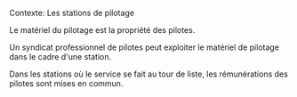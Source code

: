 Contexte: Les stations de pilotage

Le matériel du pilotage est la propriété des pilotes.

Un syndicat professionnel de pilotes peut exploiter le matériel de pilotage dans le cadre d'une station.

Dans les stations où le service se fait au tour de liste, les rémunérations des pilotes sont mises en commun.